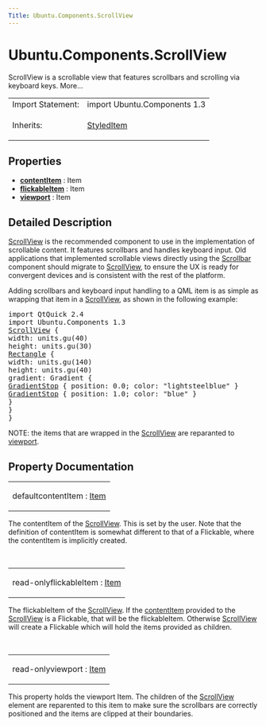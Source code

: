 ```yaml
---
Title: Ubuntu.Components.ScrollView
---
```


# Ubuntu.Components.ScrollView

<span class="subtitle"></span>
<!-- $$$ScrollView-brief -->
<p>ScrollView is a scrollable view that features scrollbars and scrolling via keyboard keys. More...</p>
<!-- @@@ScrollView -->
<table class="alignedsummary">
<tr><td class="memItemLeft rightAlign topAlign"> Import Statement:</td><td class="memItemRight bottomAlign"> import Ubuntu.Components 1.3</td></tr><tr><td class="memItemLeft rightAlign topAlign"> Inherits:</td><td class="memItemRight bottomAlign"> <p><a href="Ubuntu.Components.StyledItem.md">StyledItem</a></p>
</td></tr></table><ul>
</ul>
<h2 id="properties">Properties</h2>
<ul>
<li class="fn"><b><b><a href="#contentItem-prop">contentItem</a></b></b> : Item</li>
<li class="fn"><b><b><a href="#flickableItem-prop">flickableItem</a></b></b> : Item</li>
<li class="fn"><b><b><a href="#viewport-prop">viewport</a></b></b> : Item</li>
</ul>
<!-- $$$ScrollView-description -->
<h2 id="details">Detailed Description</h2>
</p>
<p><a href="index.html">ScrollView</a> is the recommended component to use in the implementation of scrollable content. It features scrollbars and handles keyboard input. Old applications that implemented scrollable views directly using the <a href="Ubuntu.Components.Scrollbar.md">Scrollbar</a> component should migrate to <a href="index.html">ScrollView</a>, to ensure the UX is ready for convergent devices and is consistent with the rest of the platform.</p>
<p>Adding scrollbars and keyboard input handling to a QML item is as simple as wrapping that item in a <a href="index.html">ScrollView</a>, as shown in the following example:</p>
<pre class="qml">import QtQuick 2.4
import Ubuntu.Components 1.3
<span class="type"><a href="index.html">ScrollView</a></span> {
<span class="name">width</span>: <span class="name">units</span>.<span class="name">gu</span>(<span class="number">40</span>)
<span class="name">height</span>: <span class="name">units</span>.<span class="name">gu</span>(<span class="number">30</span>)
<span class="type"><a href="../sdk-14.10/QtQuick.Rectangle.md">Rectangle</a></span> {
<span class="name">width</span>: <span class="name">units</span>.<span class="name">gu</span>(<span class="number">140</span>)
<span class="name">height</span>: <span class="name">units</span>.<span class="name">gu</span>(<span class="number">40</span>)
<span class="name">gradient</span>: <span class="name">Gradient</span> {
<span class="type"><a href="../sdk-14.10/QtQuick.GradientStop.md">GradientStop</a></span> { <span class="name">position</span>: <span class="number">0.0</span>; <span class="name">color</span>: <span class="string">&quot;lightsteelblue&quot;</span> }
<span class="type"><a href="../sdk-14.10/QtQuick.GradientStop.md">GradientStop</a></span> { <span class="name">position</span>: <span class="number">1.0</span>; <span class="name">color</span>: <span class="string">&quot;blue&quot;</span> }
}
}
}</pre>
<p>NOTE: the items that are wrapped in the <a href="index.html">ScrollView</a> are reparanted to <a href="#viewport-prop">viewport</a>.</p>
<!-- @@@ScrollView -->
<h2>Property Documentation</h2>
<!-- $$$contentItem -->
<table class="qmlname"><tr valign="top" id="contentItem-prop"><td class="tblQmlPropNode"><p><span class="qmldefault">default</span><span class="name">contentItem</span> : <span class="type"><a href="../sdk-14.10/QtQuick.Item.md">Item</a></span></p></td></tr></table><p>The contentItem of the <a href="index.html">ScrollView</a>. This is set by the user. Note that the definition of contentItem is somewhat different to that of a Flickable, where the contentItem is implicitly created.</p>
<!-- @@@contentItem -->
<br/>
<!-- $$$flickableItem -->
<table class="qmlname"><tr valign="top" id="flickableItem-prop"><td class="tblQmlPropNode"><p><span class="qmlreadonly">read-only</span><span class="name">flickableItem</span> : <span class="type"><a href="../sdk-14.10/QtQuick.Item.md">Item</a></span></p></td></tr></table><p>The flickableItem of the <a href="index.html">ScrollView</a>. If the <a href="#contentItem-prop">contentItem</a> provided to the <a href="index.html">ScrollView</a> is a Flickable, that will be the flickableItem. Otherwise <a href="index.html">ScrollView</a> will create a Flickable which will hold the items provided as children.</p>
<!-- @@@flickableItem -->
<br/>
<!-- $$$viewport -->
<table class="qmlname"><tr valign="top" id="viewport-prop"><td class="tblQmlPropNode"><p><span class="qmlreadonly">read-only</span><span class="name">viewport</span> : <span class="type"><a href="../sdk-14.10/QtQuick.Item.md">Item</a></span></p></td></tr></table><p>This property holds the viewport Item. The children of the <a href="index.html">ScrollView</a> element are reparented to this item to make sure the scrollbars are correctly positioned and the items are clipped at their boundaries.</p>
<!-- @@@viewport -->
<br/>
